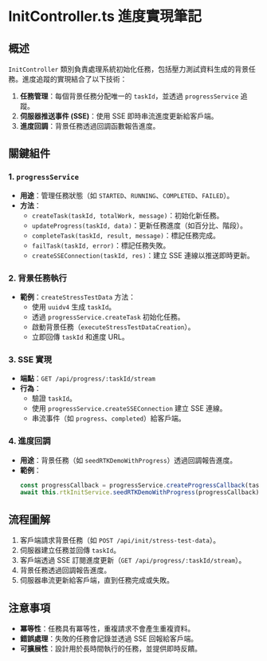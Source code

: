 # InitController.ts 進度實現筆記

## 概述
`InitController` 類別負責處理系統初始化任務，包括壓力測試資料生成的背景任務。進度追蹤的實現結合了以下技術：
1. **任務管理**：每個背景任務分配唯一的 `taskId`，並透過 `progressService` 追蹤。
2. **伺服器推送事件 (SSE)**：使用 SSE 即時串流進度更新給客戶端。
3. **進度回調**：背景任務透過回調函數報告進度。

## 關鍵組件

### 1. `progressService`
- **用途**：管理任務狀態（如 `STARTED`、`RUNNING`、`COMPLETED`、`FAILED`）。
- **方法**：
  - `createTask(taskId, totalWork, message)`：初始化新任務。
  - `updateProgress(taskId, data)`：更新任務進度（如百分比、階段）。
  - `completeTask(taskId, result, message)`：標記任務完成。
  - `failTask(taskId, error)`：標記任務失敗。
  - `createSSEConnection(taskId, res)`：建立 SSE 連線以推送即時更新。

### 2. 背景任務執行
- **範例**：`createStressTestData` 方法：
  - 使用 `uuidv4` 生成 `taskId`。
  - 透過 `progressService.createTask` 初始化任務。
  - 啟動背景任務（`executeStressTestDataCreation`）。
  - 立即回傳 `taskId` 和進度 URL。

### 3. SSE 實現
- **端點**：`GET /api/progress/:taskId/stream`
- **行為**：
  - 驗證 `taskId`。
  - 使用 `progressService.createSSEConnection` 建立 SSE 連線。
  - 串流事件（如 `progress`、`completed`）給客戶端。

### 4. 進度回調
- **用途**：背景任務（如 `seedRTKDemoWithProgress`）透過回調報告進度。
- **範例**：
  ```typescript
  const progressCallback = progressService.createProgressCallback(taskId);
  await this.rtkInitService.seedRTKDemoWithProgress(progressCallback);
  ```

## 流程圖解
1. 客戶端請求背景任務（如 `POST /api/init/stress-test-data`）。
2. 伺服器建立任務並回傳 `taskId`。
3. 客戶端透過 SSE 訂閱進度更新（`GET /api/progress/:taskId/stream`）。
4. 背景任務透過回調報告進度。
5. 伺服器串流更新給客戶端，直到任務完成或失敗。

## 注意事項
- **冪等性**：任務具有冪等性，重複請求不會產生重複資料。
- **錯誤處理**：失敗的任務會記錄並透過 SSE 回報給客戶端。
- **可擴展性**：設計用於長時間執行的任務，並提供即時反饋。
